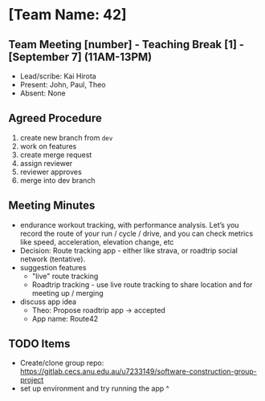 # [Team Name: 42]

## Team Meeting [number] - Teaching Break [1] - [September 7] (11AM-13PM)
- Lead/scribe: Kai Hirota
- Present: John, Paul, Theo
- Absent: None

## Agreed Procedure
1. create new branch from `dev`
2. work on features
3. create merge request
4. assign reviewer
5. reviewer approves
6. merge into dev branch

## Meeting Minutes

- endurance workout tracking, with performance analysis. Let’s you record the route of your run / cycle / drive, and you can check metrics like speed, acceleration, elevation change, etc
- Decision: Route tracking app - either like strava, or roadtrip social network (tentative).
- suggestion features
  - "live" route tracking
  - Roadtrip tracking - use live route tracking to share location and for meeting up / merging
- discuss app idea
    - Theo: Propose roadtrip app -> accepted
    - App name: Route42

## TODO Items

- Create/clone group repo: https://gitlab.cecs.anu.edu.au/u7233149/software-construction-group-project
- set up environment and try running the app ^
